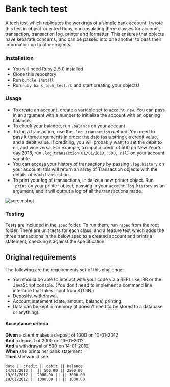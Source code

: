 # Bank tech test

A tech test which replicates the workings of a simple bank account. I wrote this test in object-oriented Ruby, encapsulating three classes for account, transaction, transaction log, printer and formatter. This ensures that objects have separate concerns, and can be passed into one another to pass their information up to other objects.

### Installation

* You will need Ruby 2.5.0 installed
* Clone this repository
* Run `bundle install`
* Run `ruby bank_tech_test.rb` and start creating your objects!

### Usage

* To create an account, create a variable set to `account.new`. You can pass in an argument with a number to initialize the account with an opening balance.
* To check your balance, run `.balance` on your account
* To log a transaction, use the `.log_transaction` method. You need to pass it three arguments in order: the date (as a string), a credit value, and a debit value. If crediting, you will probably want to set the debit to nil, and vice versa. For example, to input a credit of 500 on New Year's day 2018, run `.log_transaction(01/01/2018, 500, nil)` on your account variable.
* You can access your history of transactions by passing `.log.history` on your account; this will return an array of Transaction objects with the details of each transaction.
* To print your log of transactions, initialize a new printer object. Run `.print` on your printer object, passing in your `account.log.history` as an argument, and it will output a log of all the transactions made.

![screenshot](https://user-images.githubusercontent.com/35489501/40481151-6b10d9e6-5f48-11e8-8eea-ae0a847a4d58.png)

### Testing

Tests are included in the `spec` folder. To run them, run `rspec` from the root folder. There are unit tests for each class, and a feature test which adds the three transactions in the below spec to a created account and prints a statement, checking it against the specification.

## Original requirements

The following are the requirements set of this challenge:

* You should be able to interact with your code via a REPL like IRB or the JavaScript console.  (You don't need to implement a command line interface that takes input from STDIN.)
* Deposits, withdrawal.
* Account statement (date, amount, balance) printing.
* Data can be kept in memory (it doesn't need to be stored to a database or anything).

#### Acceptance criteria

**Given** a client makes a deposit of 1000 on 10-01-2012  
**And** a deposit of 2000 on 13-01-2012  
**And** a withdrawal of 500 on 14-01-2012  
**When** she prints her bank statement  
**Then** she would see

```
date || credit || debit || balance
14/01/2012 || || 500.00 || 2500.00
13/01/2012 || 2000.00 || || 3000.00
10/01/2012 || 1000.00 || || 1000.00
```
